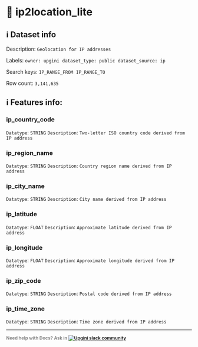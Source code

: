 # 📖 ip2location_lite 
## ℹ️ Dataset info 
Description: `Geolocation for IP addresses` 

Labels: ` owner: upgini ` &nbsp;` dataset_type: public ` &nbsp;` dataset_source: ip ` &nbsp;

Search keys: 
` IP_RANGE_FROM ` &nbsp;` IP_RANGE_TO ` &nbsp;

Row count: `3,141,635` 

## ℹ️ Features info:

### ip_country_code
`Datatype`: `STRING`
`Description`: `Two-letter ISO country code derived from IP address`

### ip_region_name
`Datatype`: `STRING`
`Description`: `Country region name derived from IP address`

### ip_city_name
`Datatype`: `STRING`
`Description`: `City name derived from IP address`

### ip_latitude
`Datatype`: `FLOAT`
`Description`: `Approximate latitude derived from IP address`

### ip_longitude
`Datatype`: `FLOAT`
`Description`: `Approximate longitude derived from IP address`

### ip_zip_code
`Datatype`: `STRING`
`Description`: `Postal code derived from IP address`

### ip_time_zone
`Datatype`: `STRING`
`Description`: `Time zone derived from IP address`



---

<span style="color:grey;font-weight:700;font-size:12px">
    Need help with Docs? Ask in
    <a href="https://4mlg.short.gy/join-upgini-community">
        <img alt="Upgini slack community" src="https://img.shields.io/badge/slack-@upgini-orange.svg?logo=slack">
    </a>
</span>